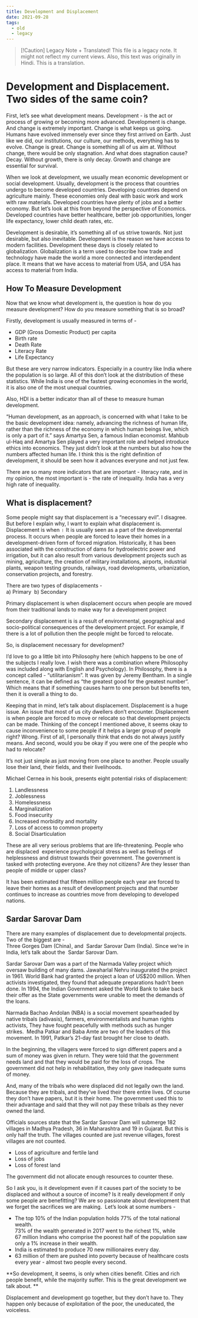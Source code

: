 ```yaml
---
title: Development and Displacement
date: 2021-09-28
tags:
  - old
  - legacy
---
```


> [!Caution] Legacy Note + Translated!
> This file is a legacy note. It might not reflect my current views. 
> Also, this text was originally in Hindi. This is a translation.

# Development and Displacement. Two sides of the same coin? 

First, let’s see what development means. Development - is the act or process of growing or becoming more advanced. Development is change. And change is extremely important. Change is what keeps us going. Humans have evolved immensely ever since they first arrived on Earth. Just like we did, our institutions, our culture, our methods, everything has to evolve. Change is great. Change is something all of us aim at. Without change, there would be only stagnation. And what does stagnation cause? Decay. Without growth, there is only decay. Growth and change are essential for survival. 

When we look at development, we usually mean economic development or social development. Usually, development is the process that countries undergo to become developed countries. Developing countries depend on agriculture mainly. These economies only deal with basic work and work with raw materials. Developed countries have plenty of jobs and a better economy. But let’s look at this from beyond the perspective of Economics. Developed countries have better healthcare, better job opportunities, longer life expectancy, lower child death rates, etc. 

Development is desirable, it’s something all of us strive towards. Not just desirable, but also inevitable. Development is the reason we have access to modern facilities. Development these days is closely related to globalization. Globalization is a term used to describe how trade and technology have made the world a more connected and interdependent place. It means that we have access to material from USA, and USA has access to material from India.  
  
## How To Measure Development

Now that we know what development is, the question is how do you measure development? How do you measure something that is so broad?  

Firstly, development is usually measured in terms of - 
- GDP (Gross Domestic Product) per capita
- Birth rate
- Death Rate
- Literacy Rate
- Life Expectancy

But these are very narrow indicators. Especially in a country like India where the population is so large. All of this don’t look at the distribution of these statistics. While India is one of the fastest growing economies in the world, it is also one of the most unequal countries.  
  
Also, HDI is a better indicator than all of these to measure human development. 

“Human development, as an approach, is concerned with what I take to be the basic development idea: namely, advancing the richness of human life, rather than the richness of the economy in which human beings live, which is only a part of it.” says Amartya Sen, a famous Indian economist. Mahbub ul-Haq and Amartya Sen played a very important role and helped introduce ethics into economics. They just didn’t look at the numbers but also how the numbers affected human life. I think this is the right definition of development, it should be seen how it advances everyone and not just few.  

There are so many more indicators that are important - literacy rate, and in my opinion, the most important is - the rate of inequality. India has a very high rate of inequality.  

## What is displacement?  
Some people might say that displacement is a “necessary evil”. I disagree. But before I explain why, I want to explain what displacement is. Displacement is when । It is usually seen as a part of the developmental process. It occurs when people are forced to leave their homes in a development-driven form of forced migration. Historically, it has been associated with the construction of dams for hydroelectric power and irrigation, but it can also result from various development projects such as mining, agriculture, the creation of military installations, airports, industrial plants, weapon testing grounds, railways, road developments, urbanization, conservation projects, and forestry.

There are two types of displacements -  
a) Primary 
b) Secondary  
  
Primary displacement is when displacement occurs when people are moved from their traditional lands to make way for a development project
  
Secondary displacement is is a result of environmental, geographical and socio-political consequences of the development project. For example, if there is a lot of pollution then the people might be forced to relocate.    

So, is displacement necessary for development? 

I’d love to go a little bit into Philosophy here (which happens to be one of the subjects I really love. I wish there was a combination where Philosophy was included along with English and Psychology). In Philosophy, there is a concept called - “utilitarianism”. It was given by Jeremy Bentham. In a single sentence, it can be defined as “the greatest good for the greatest number”. Which means that if something causes harm to one person but benefits ten, then it is overall a thing to do.  

Keeping that in mind, let’s talk about displacement. Displacement is a huge issue. An issue that most of us city dwellers don’t encounter. Displacement is when people are forced to move or relocate so that development projects can be made. Thinking of the concept I mentioned above, it seems okay to cause inconvenience to some people if it helps a larger group of people right? Wrong. First of all, I personally think that ends do not always justify means. And second, would you be okay if you were one of the people who had to relocate?  
  
It’s not just simple as just moving from one place to another. People usually lose their land, their fields, and their livelihoods. 

Michael Cernea in his book, presents eight potential risks of displacement:
1. Landlessness    
2. Joblessness
3. Homelessness 
4. Marginalization 
5. Food insecurity
6. Increased morbidity and mortality
7. Loss of access to common property
8. Social Disarticulation  

These are all very serious problems that are life-threatening. People who are displaced  experience psychological stress as well as feelings of helplessness and distrust towards their government. The government is tasked with protecting everyone. Are they not citizens? Are they lesser than people of middle or upper class? 

It has been estimated that fifteen million people each year are forced to leave their homes as a result of development projects and that number continues to increase as countries move from developing to developed nations.

## Sardar Sarovar Dam

There are many examples of displacement due to developmental projects. Two of the biggest are -  
Three Gorges Dam (China), and  Sardar Sarovar Dam (India). Since we’re in India, let’s talk about the  Sardar Sarovar Dam. 

Sardar Sarovar Dam was a part of the Narmada Valley project which oversaw building of many dams. Jawaharlal Nehru inaugurated the project in 1961. World Bank had granted the project a loan of US$200 million. When activists investigated, they found that adequate preparations hadn’t been done. In 1994, the Indian Government asked the World Bank to take back their offer as the State governments were unable to meet the demands of the loans. 

Narmada Bachao Andolan (NBA) is a social movement spearheaded by native tribals (adivasis), farmers, environmentalists and human rights activists, They have fought peacefully with methods such as hunger strikes.  Medha Patkar and Baba Amte are two of the leaders of this movement. In 1991, Patkar’s 21-day fast brought her close to death.  
  
In the beginning, the villagers were forced to sign different papers and a sum of money was given in return. They were told that the government needs land and that they would be paid for the loss of crops. The government did not help in rehabilitation, they only gave inadequate sums of money.  
  
And, many of the tribals who were displaced did not legally own the land. Because they are tribals, and they’ve lived their there entire lives. Of course they don’t have papers, but it is their home. The government used this to their advantage and said that they will not pay these tribals as they never owned the land.  
  
Officials sources state that the Sardar Sarovar Dam will submerge 182 villages in Madhya Pradesh, 36 in Maharashtra and 19 in Gujarat. But this is only half the truth. The villages counted are just revenue villages, forest villages are not counted.  
 
- Loss of agriculture and fertile land
- Loss of jobs
- Loss of forest land 

The government did not allocate enough resources to counter these.  

So I ask you, is it development even if it causes part of the society to be displaced and without a source of income? Is it really development if only some people are benefitting? We are so passionate about development that we forget the sacrifices we are making.  Let’s look at some numbers - 

- The top 10% of the Indian population holds 77% of the total national wealth.  
73% of the wealth generated in 2017 went to the richest 1%, while  
67 million Indians who comprise the poorest half of the population saw only a 1% increase in their wealth.  
-  India is estimated to produce 70 new millionaires every day.
- 63 million of them are pushed into poverty because of healthcare costs every year - almost two people every second.

**So development, it seems, is only when cities benefit. Cities and rich people benefit, while the majority suffer. This is the great development we talk about. **

Displacement and development go together, but they don’t have to. They happen only because of exploitation of the poor, the uneducated, the voiceless.